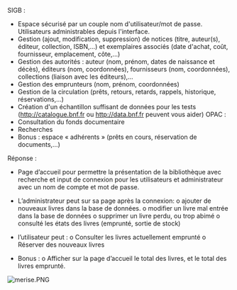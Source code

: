 SIGB : 
-	Espace sécurisé par un couple nom d'utilisateur/mot de passe. Utilisateurs administrables depuis l'interface.
-	Gestion (ajout, modification, suppression) de notices (titre, auteur(s), éditeur, collection, ISBN,…) et exemplaires associés (date d'achat, coût, fournisseur, emplacement, côte,…)
-	Gestion des autorités : auteur (nom, prénom, dates de naissance et décès), éditeurs (nom, coordonnées), fournisseurs (nom, coordonnées), collections (liaison avec les éditeurs),…
-	Gestion des emprunteurs (nom, prénom, coordonnées)
-	Gestion de la circulation (prêts, retours, retards, rappels, historique, réservations,…)
-	Création d'un échantillon suffisant de données pour les tests (http://catalogue.bnf.fr ou http://data.bnf.fr peuvent vous aider)
OPAC :
-	Consultation du fonds documentaire
-	Recherches
-	Bonus : espace « adhérents » (prêts en cours, réservation de documents,…)

Réponse :
-	Page d’accueil pour permettre la présentation de la bibliothèque avec recherche et input de connexion pour les utilisateurs et administrateur avec un nom de compte et mot de passe.
-	L’administrateur peut sur sa page après la connexion:
o	 ajouter de nouveaux livres dans la base de données.
o	modifier un livre mal entrée dans la base de données
o	supprimer un livre perdu, ou trop abimé
o	consulté les états des livres (emprunté, sortie de stock)
-	l’utilisateur peut :
o	Consulter les livres actuellement emprunté
o	Réserver des nouveaux livres


-	Bonus :
o	Afficher sur la page d’accueil le total des livres, et le total des livres emprunté. 




![merise.PNG](https://bitbucket.org/repo/gp4d7g/images/4075100777-merise.PNG)